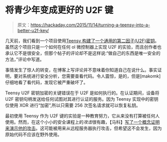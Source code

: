 # 将青少年变成更好的 U2F 键

> 原文：<https://hackaday.com/2015/11/14/turning-a-teensy-into-a-better-u2f-key/>

几天前，我们看到一个项目使用[Teensy 构建了一个通用的第二因子(U2F)密钥](http://hackaday.com/2015/11/09/turning-a-teensy-into-a-u2f-key/)。虽然这个项目只是一个如何在任何 ol 微控制器上实现 U2F 的实验，而且创作者也承认它不是很安全，但那个帖子的评论却不是这样说:“做自己的东西是唯一安全的方法，”评论中写道。

事情发生了惊人的转变，在博客上写评论并不意味着你知道自己在说什么。事实证明，要对系统进行安全分析，您需要查看代码。令人震惊，是的，但是[makomk]仔细地看了看代码，发现它被严重破坏了。

Teensy U2F 密钥加密的关键错误在于 U2F 是如何执行的。在认证期间，设备将 U2F 密钥句柄发送给任何试图对其进行认证的服务。因为 Teensy 实现中的密钥仅使用 XOR 进行“加密”,所以只需要 256 次签名请求就可以恢复私钥。

最初使用 Teensy 作为 U2F 键的实验是一种教育努力，它从来没有打算被任何人使用。然而，在这个小小的安全课程上的*攻击*很有趣，【马科】[写了一个概念证明来演示他的攻击](http://www.makomk.com/gitweb/index.cgi?p=u2f-suck.git;a=summary)。这可能被用来从远程服务器执行攻击，但希望这不会发生，因为原始代码不应该在野外使用。